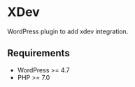 # XDev

WordPress plugin to add xdev integration.

## Requirements

- WordPress >= 4.7
- PHP >= 7.0
